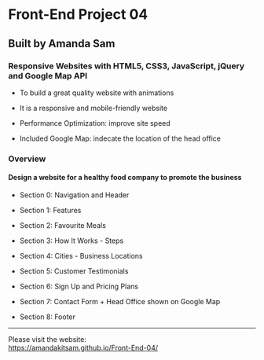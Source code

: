 # Front-End Project 04

## Built by Amanda Sam

### Responsive Websites with HTML5, CSS3, JavaScript, jQuery and Google Map API

- To build a great quality website with animations

- It is a responsive and mobile-friendly website

- Performance Optimization: improve site speed

- Included Google Map: indecate the location of the head office

### Overview

#### Design a website for a healthy food company to promote the business

- Section 0: Navigation and Header

- Section 1: Features

- Section 2: Favourite Meals

- Section 3: How It Works - Steps

- Section 4: Cities - Business Locations

- Section 5: Customer Testimonials

- Section 6: Sign Up and Pricing Plans

- Section 7: Contact Form + Head Office shown on Google Map

- Section 8: Footer

---

Please visit the website:<br/>
https://amandakitsam.github.io/Front-End-04/
